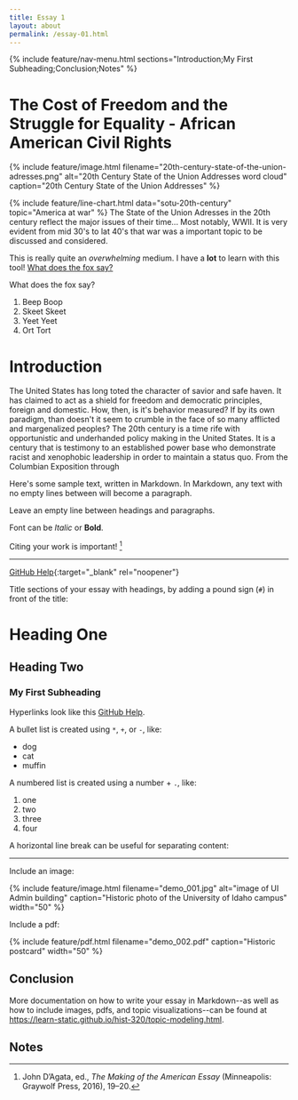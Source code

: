 ```yaml
---
title: Essay 1
layout: about
permalink: /essay-01.html
---
```


{% include feature/nav-menu.html sections="Introduction;My First Subheading;Conclusion;Notes" %}

# The Cost of Freedom and the Struggle for Equality - African American Civil Rights

{% include feature/image.html filename="20th-century-state-of-the-union-adresses.png" alt="20th Century State of the Union Addresses word cloud" caption="20th Century State of the Union Addresses" %}

{% include feature/line-chart.html data="sotu-20th-century" topic="America at war" %}
The State of the Union Adresses in the 20th century reflect the major issues of their time... Most notably, WWII. It is very evident from mid 30's to lat 40's that war was a important topic to be discussed and considered.

This is really quite an *overwhelming* medium. I have a **lot** to learn with this tool!
[What does the fox say?](https://www.youtube.com/watch?v=jofNR_WkoCE)

What does the fox say?

1. Beep Boop
2. Skeet Skeet 
3. Yeet Yeet
4. Ort Tort

# Introduction

The United States has long toted the character of savior and safe haven. It has claimed to act as a shield for freedom and democratic principles, foreign and domestic.
How, then, is it's behavior measured? If by its own paradigm, than doesn't it seem to crumble in the face of so many afflicted and margenalized peoples? The 20th
century is a time rife with opportunistic and underhanded policy making in the United States. It is a century that is testimony to an established power base who
demonstrate racist and xenophobic leadership in order to maintain a status quo. From the Columbian Exposition through 

Here's some sample text, written in Markdown.
In Markdown, any text with no empty lines between will become a paragraph.

Leave an empty line between headings and paragraphs.

Font can be *Italic* or **Bold**.

Citing your work is important! [^1]

---

[GitHub Help](https://help.github.com/){:target="_blank" rel="noopener"}

Title sections of your essay with headings, by adding a pound sign (`#`) in front of the title:

# Heading One

## Heading Two

### My First Subheading

Hyperlinks look like this [GitHub Help](https://help.github.com/).

A bullet list is created using `*`, `+`, or `-`, like:

- dog
- cat
- muffin

A numbered list is created using a number + `.`, like:

1. one
2. two
6. three
2. four

A horizontal line break can be useful for separating content:

---

Include an image:

{% include feature/image.html filename="demo_001.jpg" alt="image of UI Admin building" caption="Historic photo of the University of Idaho campus" width="50" %}

Include a pdf:

{% include feature/pdf.html filename="demo_002.pdf" caption="Historic postcard" width="50" %}

## Conclusion

More documentation on how to write your essay in Markdown--as well as how to include images, pdfs, and topic visualizations--can be found at <https://learn-static.github.io/hist-320/topic-modeling.html>.

## Notes

[^1]: John D’Agata, ed., *The Making of the American Essay* (Minneapolis: Graywolf Press, 2016), 19–20.
